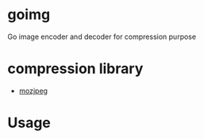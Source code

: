 # goimg
Go image encoder and decoder for compression purpose

# compression library
- [mozjpeg](https://github.com/mozilla/mozjpeg)

# Usage

```go

```
